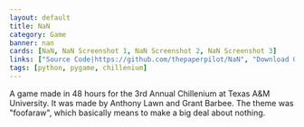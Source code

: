 ```yaml
---
layout: default
title: NaN
category: Game
banner: nan
cards: [NaN, NaN Screenshot 1, NaN Screenshot 2, NaN Screenshot 3]
links: ["Source Code|https://github.com/thepaperpilot/NaN", "Download Game|https://thepaperpilot.itch.io/nan"]
tags: [python, pygame, chillenium]
---
```

A game made in 48 hours for the 3rd Annual Chillenium at Texas A&M University. It was made by Anthony Lawn and Grant Barbee. The theme was "foofaraw", which basically means to make a big deal about nothing. 

